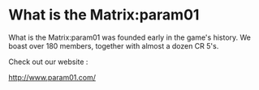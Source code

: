 # What is the Matrix:param01

What is the Matrix:param01 was founded early in the game's history. We boast
over 180 members, together with almost a dozen CR 5's.

Check out our website :

<http://www.param01.com/>
